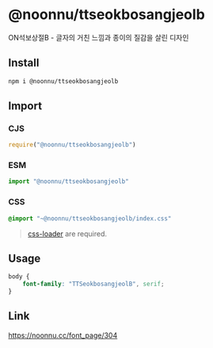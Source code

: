 # @noonnu/ttseokbosangjeolb
ON석보상절B - 글자의 거친 느낌과 종이의 질감을 살린 디자인

## Install
```sh
npm i @noonnu/ttseokbosangjeolb
```
## Import
### CJS
```js
require("@noonnu/ttseokbosangjeolb")
```
### ESM
```js
import "@noonnu/ttseokbosangjeolb"
```
### CSS 
```css
@import "~@noonnu/ttseokbosangjeolb/index.css"
```
> [css-loader](https://github.com/webpack-contrib/css-loader) are required.

## Usage
```css
body {
    font-family: "TTSeokbosangjeolB", serif;
}
```

## Link
https://noonnu.cc/font_page/304
